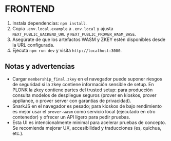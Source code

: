 #   FRONTEND
1. Instala dependencias: `npm install`.
2. Copia `.env.local.example` a `.env.local` y ajusta `NEXT_PUBLIC_BACKEND_URL` y `NEXT_PUBLIC_PROVER_WASM_BASE`.
3. Asegúrate de que los artefactos WASM y ZKEY estén disponibles desde la URL configurada.
4. Ejecuta `npm run dev` y visita `http://localhost:3000`.

## Notas y advertencias
- Cargar `membership_final.zkey` en el navegador puede suponer riesgos de seguridad si la zkey contiene información sensible de setup. En PLONK la zkey contiene partes del trusted setup: para producción consulta modelos de despliegue seguros (prover en kioskos, prover appliance, o prover server con garantías de privacidad).
- SnarkJS en el navegador es pesado; para kioskos de bajo rendimiento es mejor usar el `prover-wasm` como servicio local (ejecutado en otro contenedor) y ofrecer un API ligero para pedir pruebas.
- Esta UI es intencionalmente minimal para acelerar pruebas de concepto. Se recomienda mejorar UX, accesibilidad y traducciones (es, quichua, etc.).